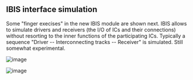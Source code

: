 ## IBIS interface simulation
Some "finger execises" in the new IBIS module are shown next. IBIS allows to simulate drivers and receivers (the I/O of ICs and their connections) without resorting to the inner functions of the participating ICs. Typically a sequence "Driver -- Interconnecting tracks -- Receiver" is simulated. Still somewhat experimental.

![image](https://github.com/labtroll/KiCad-Simulations/assets/3527219/c76c178a-cc40-4502-80f4-f4b109f2441c)

![image](https://github.com/labtroll/KiCad-Simulations/assets/3527219/08610ea2-7bf9-433f-bf8d-27cc991c27f2)
